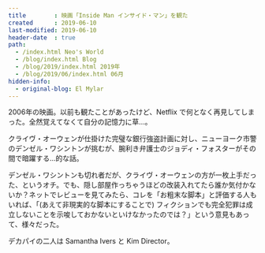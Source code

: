 ```yaml
---
title        : 映画「Inside Man インサイド・マン」を観た
created      : 2019-06-10
last-modified: 2019-06-10
header-date  : true
path:
  - /index.html Neo's World
  - /blog/index.html Blog
  - /blog/2019/index.html 2019年
  - /blog/2019/06/index.html 06月
hidden-info:
  - original-blog: El Mylar
---
```


2006年の映画。以前も観たことがあったけど、Netflix で何となく再見してしまった。全然覚えてなくて自分の記憶力に草…。

クライヴ・オーウェンが仕掛けた完璧な銀行強盗計画に対し、ニューヨーク市警のデンゼル・ワシントンが挑むが、腕利き弁護士のジョディ・フォスターがその間で暗躍する…的な話。

デンゼル・ワシントンも切れ者だが、クライヴ・オーウェンの方が一枚上手だった、というオチ。でも、隠し部屋作っちゃうほどの改装入れてたら誰か気付かないか？ネットでレビューを見てみたら、コレを「お粗末な脚本」と評価する人もいれば、「(あえて非現実的な脚本にすることで) フィクションでも完全犯罪は成立しないことを示唆しておかないといけなかったのでは？」という意見もあって、様々だった。

デカパイの二人は Samantha Ivers と Kim Director。
